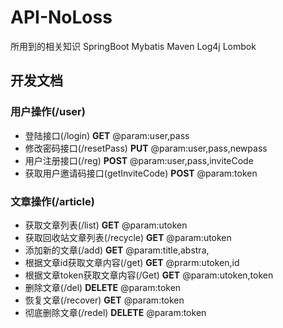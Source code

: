 # API-NoLoss
所用到的相关知识
SpringBoot 
Mybatis
Maven
Log4j
Lombok
## 开发文档
### 用户操作(/user)
* 登陆接口(/login) __GET__
@param:user,pass
* 修改密码接口(/resetPass) __PUT__
@param:user,pass,newpass
* 用户注册接口(/reg)  __POST__
@param:user,pass,inviteCode
* 获取用户邀请码接口(getInviteCode)  __POST__
@param:token

### 文章操作(/article)
* 获取文章列表(/list) __GET__
@param:utoken
* 获取回收站文章列表(/recycle) __GET__
@param:utoken
* 添加新的文章(/add) __GET__
@param:title,abstra,
* 根据文章id获取文章内容(/get) __GET__
@prarm:utoken,id
* 根据文章token获取文章内容(/Get) __GET__
@param:utoken,token
* 删除文章(/del) __DELETE__
@param:token
* 恢复文章(/recover) __GET__
@param:token
* 彻底删除文章(/redel) __DELETE__
@param:token